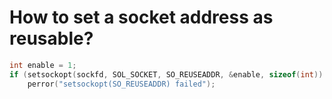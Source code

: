 # How to set a socket address as reusable?

```C
int enable = 1;
if (setsockopt(sockfd, SOL_SOCKET, SO_REUSEADDR, &enable, sizeof(int)) < 0)
    perror("setsockopt(SO_REUSEADDR) failed");
```
